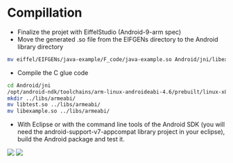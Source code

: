 Compillation
============

 * Finalize the projet with EiffelStudio (Android-9-arm spec)
 * Move the generated .so file from the EIFGENs directory to the Android library directory

```bash
mv eiffel/EIFGENs/java-example/F_code/java-example.so Android/jni/libexample.so
```

 * Compile the C glue code

```bash
cd Android/jni
/opt/android-ndk/toolchains/arm-linux-androideabi-4.6/prebuilt/linux-x86_64/bin/arm-linux-androideabi-gcc -shared -o libtest.so test.c -lexample -L. -I/usr/local/Eiffel_14.05/studio/spec/android-9-arm/include -I/opt/android-ndk/platforms/android-9/arch-arm/usr/include/ -L/opt/android-ndk/platforms/android-9/arch-arm/usr/lib/ -Wall -fpic -lc -nostdlib
mkdir ../libs/armeabi/
mv libtest.so ../libs/armeabi/
mv libexample.so ../libs/armeabi/
```

 * With Eclipse or with the command line tools of the Android SDK (you will need the android-support-v7-appcompat library project in your eclipse), build the Android package and test it.

[<img src="https://www.paypalobjects.com/en_US/i/btn/btn_donate_SM.gif">](https://www.paypal.com/cgi-bin/webscr?cmd=_donations&business=louis%40tioui%2ecom&lc=CA&item_name=Louis%20Marchand&currency_code=USD&bn=PP%2dDonationsBF%3abtn_donate_SM%2egif%3aNonHosted)
[<img src="https://www.coinbase.com/assets/buttons/donation_small-5dab7534cbb87a4ff2b44e469351ec86.png">](https://www.coinbase.com/tioui)

